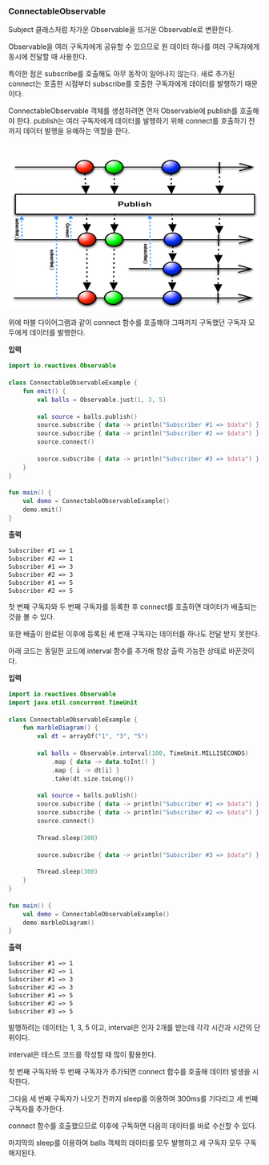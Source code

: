 ### ConnectableObservable

Subject 클래스처럼 차가운 Observable을 뜨거운 Observable로 변환한다.

Observable을 여러 구독자에게 공유할 수 있으므로 원 데이터 하나를 여러 구독자에게 동시에 전달할 때 사용한다. 

특이한 점은 subscribe를 호출해도 아무 동작이 일어나지 않는다. 새로 추가된 connect는 호출한 시점부터 subscribe를 호출한 구독자에게 데이터를 발행하기 때문이다. </br>

ConnectableObservable 객체를 생성하려면 먼저 Observable에 publish를 호출해야 한다. publish는 여러 구독자에게 데이터를 발행하기 위해 connect를 호출하기 전까지 데이터 발행을 유예하는 역할을 한다.

</br>

<img src="https://github.com/Im-Tae/RxJava2_Study/blob/master/image/ConnectableObservable.png?raw=true" width = "550" height = "300"  /> </br>



위에 마블 다이어그램과 같이 connect 함수를 호출해야 그때까지 구독했던 구독자 모두에게 데이터를 발행한다.</br>



**입력**

```kotlin
import io.reactivex.Observable

class ConnectableObservableExample {
    fun emit() {
        val balls = Observable.just(1, 3, 5)

        val source = balls.publish()
        source.subscribe { data -> println("Subscriber #1 => $data") }
        source.subscribe { data -> println("Subscriber #2 => $data") }
        source.connect()

        source.subscribe { data -> println("Subscriber #3 => $data") }
    }
}

fun main() {
    val demo = ConnectableObservableExample()
    demo.emit()
}
```

**출력**

```
Subscriber #1 => 1
Subscriber #2 => 1
Subscriber #1 => 3
Subscriber #2 => 3
Subscriber #1 => 5
Subscriber #2 => 5
```

첫 번째 구독자와 두 번째 구독자를 등록한 후 connect를 호출하면 데이터가 배출되는 것을 볼 수 있다.

또한 배출이 완료된 이후에 등록된 세 번재 구독자는 데이터를 하나도 전달 받지 못한다.



아래 코드는 동일한 코드에 interval 함수를 추가해 항상 출력 가능한 상태로 바꾼것이다.</br>



**입력**

```kotlin
import io.reactivex.Observable
import java.util.concurrent.TimeUnit

class ConnectableObservableExample {
    fun marbleDiagram() {
        val dt = arrayOf("1", "3", "5")

        val balls = Observable.interval(100, TimeUnit.MILLISECONDS)
            .map { data -> data.toInt() }
            .map { i -> dt[i] }
            .take(dt.size.toLong())

        val source = balls.publish()
        source.subscribe { data -> println("Subscriber #1 => $data") }
        source.subscribe { data -> println("Subscriber #2 => $data") }
        source.connect()

        Thread.sleep(300)

        source.subscribe { data -> println("Subscriber #3 => $data") }

        Thread.sleep(300)
    }
}

fun main() {
    val demo = ConnectableObservableExample()
    demo.marbleDiagram()
}
```

**출력**

```
Subscriber #1 => 1
Subscriber #2 => 1
Subscriber #1 => 3
Subscriber #2 => 3
Subscriber #1 => 5
Subscriber #2 => 5
Subscriber #3 => 5
```

발행하려는 데이터는 1, 3, 5 이고, interval은 인자 2개를 받는데 각각 시간과 시간의 단위이다.

interval은 테스트 코드를 작성할 때 많이 활용한다.</br>



첫 번째 구독자와 두 번째 구독자가 추가되면 connect 함수를 호출해 데이터 발생을 시작한다.

그다음 세 번째 구독자가 나오기 전까지 sleep를 이용하여 300ms를 기다리고 세 번째 구독자를 추가한다.

connect 함수를 호출했으므로 이후에 구독하면 다음의 데이터를 바로 수신할 수 있다.

마지막의 sleep를 이용하여 balls 객체의 데이터를 모두 발행하고 세 구독자 모두 구독 해지된다.